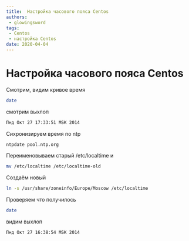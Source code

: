 ```yaml
---
title:  Настройка часового пояса Centos
authors: 
 - glowingsword
tags:
 - Centos
 - настройка Centos
date: 2020-04-04
---
```

# Настройка часового пояса Centos

Смотрим, видим кривое время

``` bash
date
```

смотрим выхлоп

``` bash
Пнд Окт 27 17:33:51 MSK 2014
```

Сихронизируем время по ntp

``` bash
ntpdate pool.ntp.org
```

Переименовываем старый /etc/localtime и 
``` bash
mv /etc/localtime /etc/localtime-old
```

Создаём новый
``` bash
ln -s /usr/share/zoneinfo/Europe/Moscow /etc/localtime
```

Проверяем что получилось

``` bash
date
```
видим выхлоп
``` bash
Пнд Окт 27 16:38:54 MSK 2014
```
